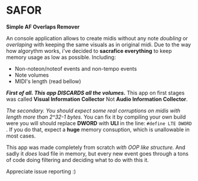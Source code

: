 # SAFOR
**Simple AF Overlaps Remover**

An console application allows to create midis without any note *doubling* or *overlaping* with keeping the same visuals as in original midi.
Due to the way how algorythm works, i've decided to **sacrafice everything** to keep memory usage as low as possible.
Including: 
* Non-noteon/noteof events and non-tempo events
* Note volumes
* MIDI's length (read bellow)

***First of all. This app DISCARDS all the volumes.*** This app on first stages was called **Visual Information Collector**
Not **Audio Information Collector**. 

*The secondary. You should expect some real corruptions on midis with length more than 2^32-1 bytes.*
You can fix it by compiling your own build were you will should replace **DWORD** with **ULI** in the line:
`#define LTE DWORD `.
If you do that, expect a **huge** memory consuption, which is unallowable in most cases.

This app was made completely from scratch *with OOP like structure.*
And sadly it *does* load file in memory, but every new event goes through a tons of code doing filtering and deciding what to do with this it.

Appreciate issue reporting :)
